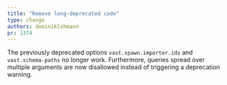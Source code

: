 ```yaml
---
title: "Remove long-deprecated code"
type: change
authors: dominiklohmann
pr: 1374
---
```


The previously deprecated options `vast.spawn.importer.ids` and
`vast.schema-paths` no longer work. Furthermore, queries spread over multiple
arguments are now disallowed instead of triggering a deprecation warning.
